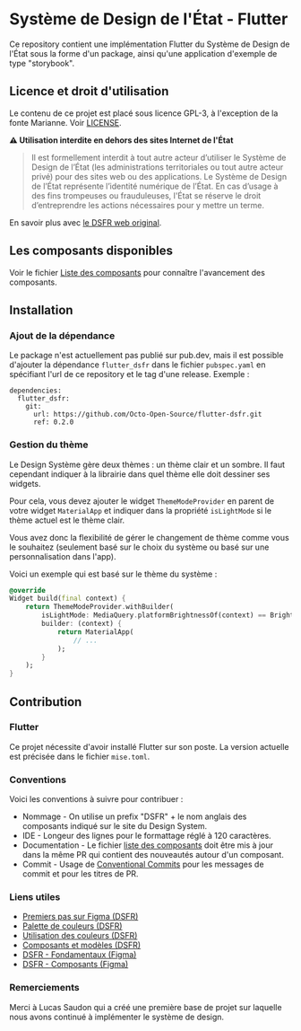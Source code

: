 # Système de Design de l'État - Flutter

Ce repository contient une implémentation Flutter du Système de Design de l'État sous la forme d'un package, ainsi qu'une application d'exemple de type "storybook".

## Licence et droit d'utilisation

Le contenu de ce projet est placé sous licence GPL-3, à l'exception de la fonte Marianne. Voir [LICENSE](LICENSE).

**⚠️ Utilisation interdite en dehors des sites Internet de l'État**

> Il est formellement interdit à tout autre acteur d’utiliser le Système de Design de l’État (les administrations territoriales ou tout autre acteur privé) pour des sites web ou des applications. Le Système de Design de l’État représente l’identité numérique de l’État. En cas d’usage à des fins trompeuses ou frauduleuses, l'État se réserve le droit d’entreprendre les actions nécessaires pour y mettre un terme.

En savoir plus avec [le DSFR web original](https://github.com/GouvernementFR/dsfr).

## Les composants disponibles

Voir le fichier [Liste des composants](components.md) pour connaître l'avancement des composants.

## Installation

### Ajout de la dépendance

Le package n'est actuellement pas publié sur pub.dev, mais il est possible d'ajouter la dépendance `flutter_dsfr` dans le fichier `pubspec.yaml` en spécifiant l'url de ce repository et le tag d'une release. Exemple :

```
dependencies:
  flutter_dsfr:
    git:
      url: https://github.com/Octo-Open-Source/flutter-dsfr.git
      ref: 0.2.0
```

### Gestion du thème

Le Design Système gère deux thèmes : un thème clair et un sombre. Il faut cependant indiquer à la librairie dans quel thème elle doit dessiner ses widgets.

Pour cela, vous devez ajouter le widget `ThemeModeProvider` en parent de votre widget `MaterialApp` et indiquer dans la propriété `isLightMode` si le thème actuel est le thème clair.

Vous avez donc la flexibilité de gérer le changement de thème comme vous le souhaitez (seulement basé sur le choix du système ou basé sur une personnalisation dans l'app).

Voici un exemple qui est basé sur le thème du système :

```dart
@override
Widget build(final context) {
    return ThemeModeProvider.withBuilder(
        isLightMode: MediaQuery.platformBrightnessOf(context) == Brightness.light,
        builder: (context) {
            return MaterialApp(
                // ...
            );
        }
    );
}
```

## Contribution

### Flutter

Ce projet nécessite d'avoir installé Flutter sur son poste. La version actuelle est précisée dans le fichier `mise.toml`.

### Conventions

Voici les conventions à suivre pour contribuer :
- Nommage - On utilise un prefix "DSFR" + le nom anglais des composants indiqué sur le site du Design System.
- IDE - Longeur des lignes pour le formattage réglé à 120 caractères.
- Documentation - Le fichier [liste des composants](components.md) doit être mis à jour dans la même PR qui contient des nouveautés autour d'un composant.
- Commit - Usage de [Conventional Commits](https://www.conventionalcommits.org/) pour les messages de commit et pour les titres de PR.

### Liens utiles

- [Premiers pas sur Figma (DSFR)](https://www.systeme-de-design.gouv.fr/prise-en-main-et-perimetre/designers/premiers-pas-sur-figma/)
- [Palette de couleurs (DSFR)](https://www.systeme-de-design.gouv.fr/fondamentaux/couleurs-palette/)
- [Utilisation des couleurs (DSFR)](https://www.systeme-de-design.gouv.fr/fondamentaux/couleurs-utilisation-dans-le-dsfr/)
- [Composants et modèles (DSFR)](https://www.systeme-de-design.gouv.fr/composants-et-modeles)
- [DSFR - Fondamentaux (Figma)](https://www.figma.com/community/file/1042832497184172837)
- [DSFR - Composants (Figma)](https://www.figma.com/community/file/1042832984468443942)

### Remerciements

Merci à Lucas Saudon qui a créé une première base de projet sur laquelle nous avons continué à implémenter le système de design.
